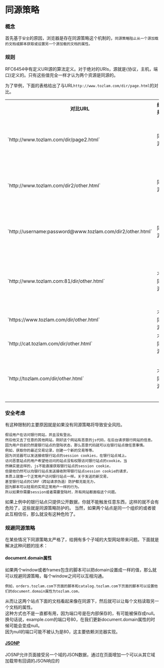 # 同源策略

### 概念
首先基于`安全`的原因，浏览器是存在同源策略这个机制的，`同源策略阻止从一个源加载的文档或脚本获取或设置另一个源加载的文档的属性。`

### 规则
RFC6454中有定义URI源的算法定义。对于绝对的URIs，源就是{协议，主机，端口}定义的。只有这些值完全一样才认为两个资源是同源的。

为了举例，下面的表格给出了与URL`http://www.tozlam.com/dir/page.html`的对比。
<table>
<tr>
<th>对比URL</th>
<th>结果</th>
<th>结果</th>
</tr>
<tr>
<td>`http://www.tozlam.com/dir/page2.html`</td>
<td>同源</td>
<td>相同的协议，主机，端口</td>
</tr>
<tr>		
<td>`http://www.tozlam.com/dir2/other.html`</td>
<td>同源</td>
<td>相同的协议，主机，端口</td>
</tr>
<tr>		
<td>`http://username:password@www.tozlam.com/dir2/other.html`</td>
<td>同源</td>
<td>相同的协议，主机，端口</td>
</tr>
<tr>		
<td>`http://www.tozlam.com:81/dir/other.html`</td>
<td>不同源</td>
<td>相同的协议，主机，端口不同</td>
</tr>
<tr>		
<td>`https://www.tozlam.com/dir/other.html`</td>
<td>不同源</td>
<td>协议不同</td>
</tr>
<tr>		
<td>`http://cat.tozlam.com/dir/other.html`</td>
<td>不同源</td>
<td>不同主机</td>
</tr>
<tr>		
<td>`http://tozlam.com/dir/other.html`</td>
<td>不同源</td>
<td>不同主机(需要精确匹配)</td>
</tr>
</table>
		
### 安全考虑
有这种限制的主要原因就是如果没有同源策略将导致安全风险。

    假设用户在访问银行网站，并且没有登出。
    然后他又去了任意的其他网站，刚好这个网站有恶意的js代码，在后台请求银行网站的信息。
    因为用户目前仍然是银行站点的登陆状态，那么恶意代码就可以在银行站点做任意事情。
    例如，获取你的最近交易记录，创建一个新的交易等等。
    因为浏览器可以发送接收银行站点的session cookies，在银行站点域上。
    访问恶意站点的用户希望他访问的站点没有权限访问银行站点的cookie。当
    然确实是这样的，js不能直接获取银行站点的session cookie，
    但是他仍然可以向银行站点发送接收附带银行站点session cookie的请求，
    本质上就像一个正常用户访问银行站点一样。关于发送的新交易，
    甚至银行站点的CSRF（跨站请求伪造）防护都无能无力，
    因为脚本可以轻易的实现正常用户一样的行为。
    所以如果你需要session或者需要登陆时，所有网站都面临这个问题。
如果上例中的银行站点只提供公开数据，你就不能触发任意东西，这样的就不会有危险了，这些就是同源策略防护的。
当然，如果两个站点是同一个组织的或者彼此互相信任，那么就没有这种危险了。


### 规避同源策略
在某些情况下同源策略太严格了，给拥有多个子域的大型网站带来问题。下面就是解决这种问题的技术：

#### document.domain属性
如果两个window或者frames包含的脚本可以把domain设置成一样的值，那么就可以规避同源策略，每个window之间可以互相沟通。
    
    例如，orders.tozlam.com下页面的脚本和catalog.tozlam.com下页面的脚本可以设置他们的document.domain属性为tozlam.com，
从而让这两个站点下面的文档看起来像在同源下，然后就可以让每个文档读取另一个文档的属性。<br>
这种方式也不是一直都有用，因为端口号是在内部保存的，有可能被保存成null。<br>
换句话说，example.com的端口号80，在我们更新document.domain属性的时候可能会变成null。<br>
因为null的端口可能不被认为是80，这主要依赖浏览器实现。<br>

#### [JSONP](../Js/JSONP.md)
     
  JOSNP允许页面接受另一个域的JSON数据，通过在页面增加一个可以从其它域加载带有回调的JSON响应的<script>标签。

#### 跨域资源共享
这种方式使用了一个新的Origin请求头和一个新的Access-Control-Allow-Origin响应头扩展了HTTP。<br>
允许服务端设置Access-Control-Allow-Origin头标识哪些站点可以请求文件，<br>
或者设置Access-Control-Allow-Origin头为"*"，允许任意站点访问文件。<br>

#### 跨文档通信
这种方式允许一个页面的脚本发送文本信息到另一个页面的脚本中，不管脚本是否跨域。<br>
在一个window对象上调用postMessage()会异步的触发window上的onmessage事件，然后触发定义好的事件处理方法。<br>
一个页面上的脚本仍然不能直接访问另外一个页面上的方法或者变量，但是他们可以安全的通过消息传递技术交流。<br>

#### WebSocket

现代浏览器允许脚本直连一个WebSocket地址而不管同源策略。<br>
然而，使用WebSocket URI的时候，在请求中插入Origin头就可以标识脚本请求的源。<br>
为了确保跨站安全，WebSocket服务器必须根据允许接受请求的白名单中的源列表比较头数据。<br>








